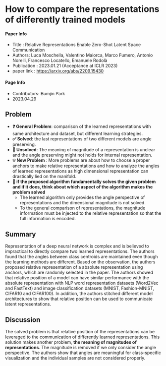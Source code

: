 # How to compare the representations of differently trained models

#### Paper Info 
* Title : Relative Representations Enable Zero-Shot Latent Space Communication   
* Authors: Luca Moschella, Valentino Maiorca, Marco Fumero, Antonio Norelli, Francesco Locatello, Emanuele Rodolà
* Publication : 2023.01.21 (Acceptance at ICLR 2023)
* paper link : https://arxiv.org/abs/2209.15430

#### Page Info 
* Contributors: Bumjin Park
* 2023.04.29  

## Problem 

* **❓ General Problem**: comparison of the learned representations with same architecture and dataset, but different learning strategies.
* **✅ Solved**: the last representations of two different models are angle preserving. 
* **🤔 Unsolved**: The meaning of magnitude of a representation is unclear and the angle preserving might not holds for internal representation.
* **💡 New Problem** : More problems are about how to choose a proper anchors to make relative representations and how to analyze the angles of learned representations as high dimensional representation can drastically lied on the manifold.  
* **🌹 if the proposed algorithm fundamentally solves the given problem and if it does, think about which aspect of the algorithm makes the problem solved**
    * The learned algorithm only provides the angle perspective of representations and the dimensional magnitude is not solved. 
    * To the general comparison of representations, the magnitude information must be injected to the relative representation so that the full information is encoded.


## Summary 

Representation of a deep neural network is complex and is believed to impractical to directly compare two learned representations. The authors found that the angles between class centroids are maintained even though the learning methods are different. Based on the observation, the authors proposed relative representation of a absolute representation using anchors, which are randomly selected in the paper. The authors showed that relative position of a model can have similar performance with the absolute representation with NLP word representation datasets (Word2Vec and FastText) and image classification datasets (MNIST, Fashion-MNIST, CIFAR10 and CIFAR100). In addition, the authors stitched different model architectures to show that relative position can be used to communicate latent representations. 


## Discussion

The solved problem is that relative position of the representations can be leveraged to the communication of differently learned representations. This solution makes another problem, **the meaning of magnitudes of representations**.  The magnitude is removed if we only consider the angle perspective. The authors show that angles are meaningful for class-specific visualization and the individual samples are not considered properly. 
